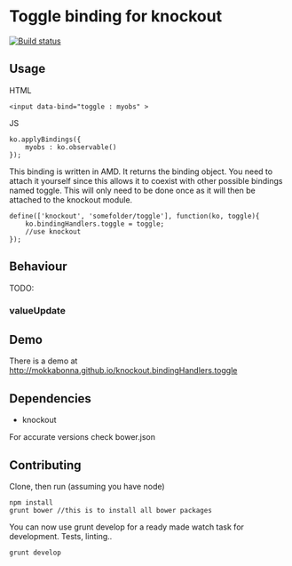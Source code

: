# Toggle binding for knockout

[![Build status](https://travis-ci.org/mokkabonna/knockout.bindingHandlers.toggle.png)](https://travis-ci.org/mokkabonna/knockout.bindingHandlers.toggle)

## Usage

HTML

	<input data-bind="toggle : myobs" >

JS

	ko.applyBindings({
		myobs : ko.observable()
	});


This binding is written in AMD. It returns the binding object. You need to attach it yourself since this allows it to coexist with other possible bindings named toggle. This will only need to be done once as it will then be attached to the knockout module.

	define(['knockout', 'somefolder/toggle'], function(ko, toggle){
		ko.bindingHandlers.toggle = toggle;
		//use knockout
	});

## Behaviour

TODO:

### valueUpdate


## Demo

There is a demo at http://mokkabonna.github.io/knockout.bindingHandlers.toggle

## Dependencies

- knockout

For accurate versions check bower.json

## Contributing

Clone, then run (assuming you have node)

    npm install
    grunt bower //this is to install all bower packages

You can now use grunt develop for a ready made watch task for development. Tests, linting..

    grunt develop
